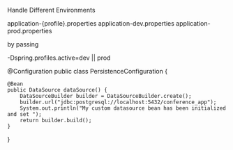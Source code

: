Handle Different Environments

application-{profile}.properties
application-dev.properties
application-prod.properties

by passing

-Dspring.profiles.active=dev || prod




@Configuration
public class PersistenceConfiguration {

    @Bean
    public DataSource dataSource() {
        DataSourceBuilder builder = DataSourceBuilder.create();
        builder.url("jdbc:postgresql://localhost:5432/conference_app");
        System.out.println("My custom datasource bean has been initialized and set ");
        return builder.build();
    }

    
}


